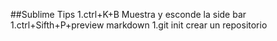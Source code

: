
##Sublime Tips
1.ctrl+K+B Muestra y esconde la side bar
1.ctrl+Sifth+P+preview markdown
1.git init crear un repositorio